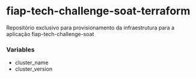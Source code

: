 # fiap-tech-challenge-soat-terraform

Repositório exclusivo para provisionamento da infraestrutura para a aplicação fiap-tech-challenge-soat

### Variables

- cluster_name
- cluster_version
